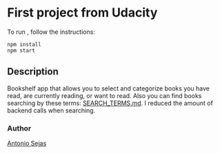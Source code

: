 # First project from Udacity
To run , follow the instructions:
```
npm install
npm start
```

## Description
Bookshelf app that allows you to select and categorize books you have read, are currently reading, or want to read.
Also you can find books searching by these terms: [SEARCH_TERMS.md](SEARCH_TERMS.md). 
I reduced the amount of backend calls when searching.


### Author
[Antonio Sejas](https://sejas.es)